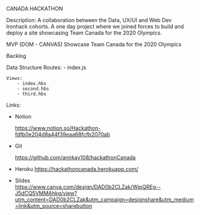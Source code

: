 CANADA HACKATHON

Description:
A collaboration between the Data, UX/UI and Web Dev Ironhack cohorts. A one day project where we joined forces to build and deploy a site showcasing Team Canada for the 2020 Olympics.

MVP (DOM - CANVAS)
Showcase Team Canada for the 2020 Olympics

Backlog

Data Structure
    Routes:
        - index.js
    
    Views:
        - index.hbs
        - second.hbs
        - third.hbs

Links:
- Notion

    https://www.notion.so/Hackathon-fdfb0e204d8a44f39eaa68fcfb2070ab

- Git

    https://github.com/annkay108/hackathonCanada

- Heroku
    https://hackathoncanada.herokuapp.com/

- Slides    
    https://www.canva.com/design/DAD0b2CLZak/WjpQREg--J5dCQ5VMMAhkg/view?utm_content=DAD0b2CLZak&utm_campaign=designshare&utm_medium=link&utm_source=sharebutton